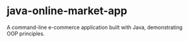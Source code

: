 # java-online-market-app
A command-line e-commerce application built with Java, demonstrating OOP principles.
